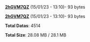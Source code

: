 [**2hGVM7QZ**](/data/2hGVM7QZ.txt) (15/01/23 - 13:10)- 93 bytes

[**2hGVM7QZ**](/data/2hGVM7QZ.txt) (15/01/23 - 13:10)- 93 bytes

**Total Datas**: 4514

**Total Size**: 28.08 MB / 28.1 MB